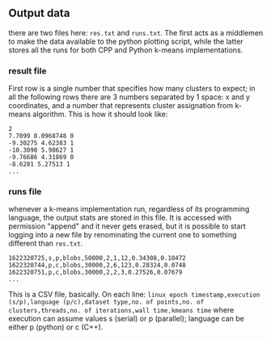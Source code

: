 ## Output data
there are two files here: `res.txt` and `runs.txt`. The first acts as a middlemen to make the data available to the python 
plotting script, while the latter stores all the runs for both CPP and Python k-means implementations. 

### result file
First row is a single number that specifies how many clusters to expect; in all the following rows there are 3 numbers 
separated by 1 space: x and y coordinates, and a number that represents cluster assignation from k-means algorithm. 
This is how it should look like:
```
2
7.7099 0.0968748 0
-9.30275 4.62383 1
-10.3098 5.98627 1
-9.76686 4.31869 0
-8.6281 5.27513 1
...
```

### runs file
whenever a k-means implementation run, regardless of its programming language, the output stats are stored in this file. 
It is accessed with permission "append" and it never gets erased, but it is possible to start logging into a new file 
by renominating the current one to something different than `res.txt`. 
```
1622320725,s,p,blobs,50000,2,1,12,0.34308,0.10472
1622320744,p,c,blobs,30000,2,6,123,0.28324,0.0748
1622320751,p,c,blobs,30000,2,2,3,0.27526,0.07679
...
```
This is a CSV file, basically. On each line:
`linux epoch timestamp,execution (s/p),language (p/c),dataset type,no. of points,no. of clusters,threads,no. of iterations,wall time,kmeans time`
where execution can assume values s (serial) or p (parallel); language can be either p (python) or c (C++).